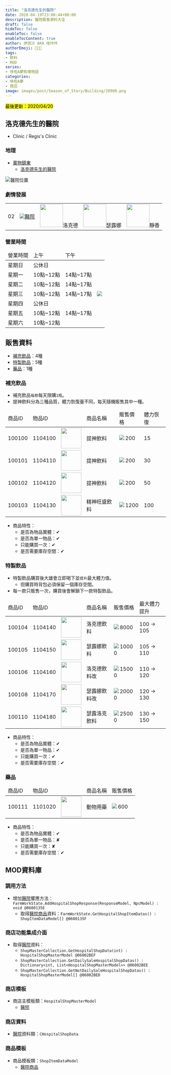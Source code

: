 ```yaml
---
title: "洛克德先生的醫院"
date: 2020-04-19T23:00:44+08:00
description: 醫院販售資料大全
draft: false
hideToc: false
enableToc: false
enableTocContent: true
author: 伊琉沙 AKA 哇咔咔
authorEmoji: 👩🏿‍🚀
tags: 
- 飲料
- MOD
series:
- 哆啦A夢牧場物語
categories:
- 哆啦A夢
- 商店
image: images/post/Season_of_Story/Building/20900.png
---
```

<mark>最後更新：2020/04/20</mark>

## 洛克德先生的醫院
+ Clinic / Regis's Clinic

### 地理
+ [萬物鎮東](../doraemon-story-map-11300-east-natura)
    + [洛克德先生的醫院](../doraemon-story-map-11300-east-natura/#洛克德先生的醫院)

![醫院位置](/images/post/Season_of_Story/Map/20900.png)

### 劇情發展
<table>
    <tr>
        <td>02</td>
        <td align="center"><a href="../doraemon-story-02"><img src= "/images/post/Season_of_Story/Sprite/icon_201140060.png">醫院</a></td>
        <td align="center"><img width="72px" src= "/images/post/Season_of_Story/Sprite/icon_201041210.png">洛克德</td>
        <td align="center"><img width="72px" src= "/images/post/Season_of_Story/Sprite/icon_201041220.png">瑟露娜</td>
        <td align="center"><img width="72px" src= "/images/post/Season_of_Story/Sprite/icon_201041020.png">靜香</td>
    </tr>
</table>

### 營業時間
<table>
    <thead>
        <tr>
            <td>營業時間</td>
            <td>上午</td>
            <td>下午</td>
            <td></td>
        </tr>
    </thead>
    <tbody>
        <tr>
            <td>星期日</td>
            <td colspan="2">公休日</td>
            <td rowspan="10"><img src= "/images/post/Season_of_Story/Scene/20900-opening-time.png"></td>
        </tr>
        <tr>
            <td>星期一</td>
            <td>10點~12點</td>
            <td>14點~17點</td>
        </tr>
        <tr>
            <td>星期二</td>
            <td>10點~12點</td>
            <td>14點~17點</td>
        </tr>
        <tr>
            <td>星期三</td>
            <td>10點~12點</td>
            <td>14點~17點</td>
        </tr>        
        <tr>
            <td>星期四</td>
            <td colspan="2">公休日</td>
        </tr>
        <tr>
            <td>星期五</td>
            <td>10點~12點</td>
            <td>14點~17點</td>
        </tr>
        <tr>
            <td>星期六</td>
            <td>10點~12點</td>
            <td></td>
        </tr>
     </tbody>
</table>

## 販售資料
+ [補充飲品](../doraemon-story-shop-20900-regis-clinic/#補充飲品)：4種
+ [特製飲品](../doraemon-story-shop-20900-regis-clinic/#特製飲品)：5種
+ [藥品](../doraemon-story-shop-20900-regis-clinic/#藥品)：1種

### 補充飲品
+ 補充飲品`每款`每天限購`1瓶`。
+ 提神飲料分為三種品質，體力恢復量不同，每天隨機販售其中一種。

<table>
    <thead>
        <tr>
            <td>商品ID</td>
            <td>物品ID</td>
            <td></td>
            <td>商品名稱</td>
            <td>販售價格</td>
            <td>體力恢復</td>
        </tr>
    </thead>
    <tbody>
        <tr>
            <td>100100</td>
            <td>1104100</td>
            <td><img width= "64px" src= "/images/post/Season_of_Story/Sprite/icon_1104100.png"></td>
            <td>提神飲料</td>
            <td><img align="left" src= "/images/post/Season_of_Story/Sprite/Icon_Money_01.png">200</td>
            <td>15</td>
        </tr>
        <tr>
            <td>100101</td>
            <td>1104110</td>
            <td><img width= "64px" src= "/images/post/Season_of_Story/Sprite/icon_1104110.png"></td>
            <td>提神飲料</td>
            <td><img align="left" src= "/images/post/Season_of_Story/Sprite/Icon_Money_01.png">200</td>
            <td>30</td>
        </tr>
        <tr>
            <td>100102</td>
            <td>1104120</td>
            <td><img width= "64px" src= "/images/post/Season_of_Story/Sprite/icon_1104120.png"></td>
            <td>提神飲料</td>
            <td><img align="left" src= "/images/post/Season_of_Story/Sprite/Icon_Money_01.png">200</td>
            <td>50</td>
        </tr>
        <tr>
            <td>100103</td>
            <td>1104130</td>
            <td><img width= "64px" src= "/images/post/Season_of_Story/Sprite/icon_1104130.png"></td>
            <td>精神旺盛飲料</td>
            <td><img align="left" src= "/images/post/Season_of_Story/Sprite/Icon_Money_01.png">1200</td>
            <td>100</td>
        </tr>
    </tbody>
</table>

+ 商品特性：
    + 是否為物品實體：✔
    + 是否為單一物品：✔
    + 只能購買一次：✔
    + 是否需要庫存空間：✔

### 特製飲品
+ 特製飲品購買後大雄會立即喝下並`提升`最大體力值。
    + 但購買時背包必須保留一個庫存空間。
+ 每一款只販售一次，購買後會解鎖下一款特製飲品。

<table>
    <thead>
        <tr>
            <td>商品ID</td>
            <td>物品ID</td>
            <td></td>
            <td>商品名稱</td>
            <td>販售價格</td>
            <td>最大體力提升</td>
        </tr>
    </thead>
    <tbody>
        <tr>
            <td>100104</td>
            <td>1104140</td>
            <td><img width= "64px" src= "/images/post/Season_of_Story/Sprite/icon_1104140.png"></td>
            <td>洛克德飲料</td>
            <td><img align="left" src= "/images/post/Season_of_Story/Sprite/Icon_Money_01.png">8000</td>
            <td>100 → 105</td>
        </tr>
        <tr>
            <td>100105</td>
            <td>1104150</td>
            <td><img width= "64px" src= "/images/post/Season_of_Story/Sprite/icon_1104150.png"></td>
            <td>瑟露娜飲料</td>
            <td><img align="left" src= "/images/post/Season_of_Story/Sprite/Icon_Money_01.png">10000</td>
            <td>105 → 110</td>
        </tr>
        <tr>
            <td>100106</td>
            <td>1104160</td>
            <td><img width= "64px" src= "/images/post/Season_of_Story/Sprite/icon_1104160.png"></td>
            <td>洛克德飲料改</td>
            <td><img align="left" src= "/images/post/Season_of_Story/Sprite/Icon_Money_01.png">15000</td>
            <td>110 → 120</td>
        </tr>
        <tr>
            <td>100108</td>
            <td>1104170</td>
            <td><img width= "64px" src= "/images/post/Season_of_Story/Sprite/icon_1104170.png"></td>
            <td>瑟露娜飲料改</td>
            <td><img align="left" src= "/images/post/Season_of_Story/Sprite/Icon_Money_01.png">20000</td>
            <td>120 → 130</td>
        </tr>
        <tr>
            <td>100110</td>
            <td>1104180</td>
            <td><img width= "64px" src= "/images/post/Season_of_Story/Sprite/icon_1104180.png"></td>
            <td>瑟露洛克飲料</td>
            <td><img align="left" src= "/images/post/Season_of_Story/Sprite/Icon_Money_01.png">25000</td>
            <td>130 → 150</td>
        </tr>
    </tbody>
</table>

+ 商品特性：
    + 是否為物品實體：✔
    + 是否為單一物品：✔
    + 只能購買一次：✔
    + 是否需要庫存空間：✔

### 藥品
<table>
    <thead>
        <tr>
            <td>商品ID</td>
            <td>物品ID</td>
            <td></td>
            <td>商品名稱</td>
            <td>販售價格</td>
        </tr>
    </thead>
    <tbody>
        <tr>
            <td>100111</td>
            <td>1101020</td>
            <td><img width= "64px" src= "/images/post/Season_of_Story/Sprite/icon_1101020.png"></td>
            <td>動物用藥</td>
            <td><img align="left" src= "/images/post/Season_of_Story/Sprite/Icon_Money_01.png">600</td>
        </tr>
    </tbody>
</table>

+ 商品特性：
    + 是否為物品實體：✔
    + 是否為單一物品：✘
    + 只能購買一次：✘
    + 是否需要庫存空間：✔

## MOD資料庫
### 調用方法
+ 增加[醫院](../doraemon-story-shop-20900-regis-clinic)響應方法：`FarmWorkState.AddHospitalShopResponse(ResponseModel, NpcModel) : void @0600135E`
    + 取得[醫院商品](../doraemon-story-shop-20900-regis-clinic/#販售資料)資料：`FarmWorkState.GetHospitalShopItemDatas() : ShopItemDataModel[] @0600135F`

### 商店功能集成介面
+ 取得[醫院](../doraemon-story-shop-20900-regis-clinic/#販售資料)資料：
    + `ShopMasterCollection.GetHospitalShopData(int) : HospitalShopMasterModel @06002BEF`
    + `ShopMasterCollection.GetDailySaleHospitalShopDatas() : Dictionary<int, List<HospitalShopMasterModel>> @06002BEE`
    + `ShopMasterCollection.GetNotDailySaleHospitalShopDatas() : HospitalShopMasterModel[] @06002BED`

### 商店模板
+ 商店主模板類：`HospitalShopMasterModel`
    + [醫院](../doraemon-story-shop-20900-regis-clinic/#販售資料)

### 商店資料
+ [醫院](../doraemon-story-shop-20900-regis-clinic/#販售資料)資料類：`CHospitalShopData`

### 商品模板
+ 商品模板類：`ShopItemDataModel`
    + [醫院商品](../doraemon-story-shop-20900-regis-clinic/#販售資料)